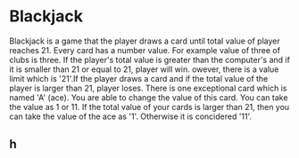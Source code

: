 # Blackjack
Blackjack is a game that the player draws a card until total value of player reaches 21. Every card has a number value. For example value of three of clubs is three. If the player's total value is greater than the computer's and if it is smaller than 21 or equal to 21, player will win. owever, there is a value limit which is '21'.If the player draws a card and if the total value of the player is larger than 21, player loses. There is one exceptional card which is named 'A' (ace). You are able to change the value of this card. You can take the value as 1 or 11. If the total value of your cards is larger than 21, then you can take the value of the ace as '1'. Otherwise it is concidered '11'.

## h
